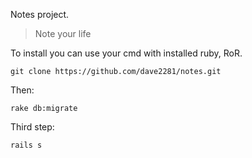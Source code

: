 Notes project. 

>Note your life

To install you can use your cmd with installed ruby, RoR. 

``git clone https://github.com/dave2281/notes.git``

Then: 

``rake db:migrate``

Third step: 

``rails s``